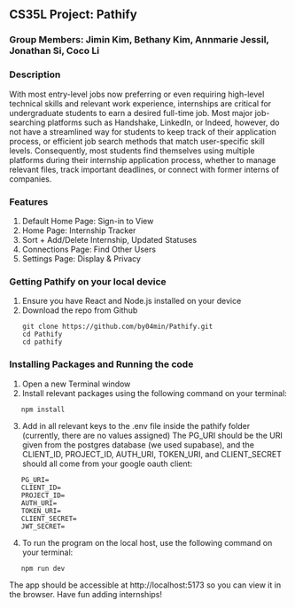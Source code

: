 ## CS35L Project: Pathify
### Group Members: Jimin Kim, Bethany Kim, Annmarie Jessil, Jonathan Si, Coco Li

### Description
With most entry-level jobs now preferring or even requiring high-level technical skills and relevant work experience, internships are critical for undergraduate students to earn a desired full-time job. Most major job-searching platforms such as Handshake, LinkedIn, or Indeed, however, do not have a streamlined way for students to keep track of their application process, or efficient job search methods that match user-specific skill levels. Consequently, most students find themselves using multiple platforms during their internship application process, whether to manage relevant files, track important deadlines, or connect with former interns of companies. 

### Features
1) Default Home Page: Sign-in to View
2) Home Page: Internship Tracker
3) Sort + Add/Delete Internship, Updated Statuses
4) Connections Page: Find Other Users
5) Settings Page: Display & Privacy


### Getting Pathify on your local device

1) Ensure you have React and Node.js installed on your device
2) Download the repo from Github
   ```
   git clone https://github.com/by04min/Pathify.git
   cd Pathify
   cd pathify
   ```

### Installing Packages and Running the code

1)  Open a new Terminal window
2)  Install relevant packages using the following command on your terminal:
```
   npm install
```
3) Add in all relevant keys to the .env file inside the pathify folder (currently, there are no values assigned)
   The PG_URI should be the URI given from the postgres database (we used supabase), and the CLIENT_ID, PROJECT_ID, AUTH_URI, TOKEN_URI, and CLIENT_SECRET should all come from your google oauth client:
```
   PG_URI=
   CLIENT_ID=
   PROJECT_ID=
   AUTH_URI=
   TOKEN_URI=
   CLIENT_SECRET=
   JWT_SECRET=
```
4)  To run the program on the local host, use the following command on your terminal:
```
   npm run dev
```
The app should be accessible at http://localhost:5173 so you can view it in the browser.
Have fun adding internships!

